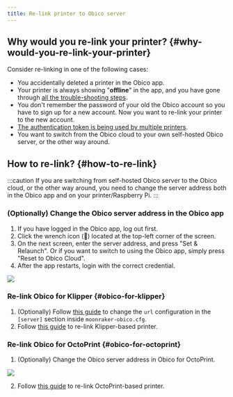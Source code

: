 ```yaml
---
title: Re-link printer to Obico server
---
```


## Why would you re-link your printer? {#why-would-you-re-link-your-printer}

Consider re-linking in one of the following cases:

* You accidentally deleted a printer in the Obico app.
* Your printer is always showing "**offline**" in the app, and you have gone through [all the trouble-shooting steps](/docs/user-guides/troubleshoot-server-connection-issues).
* You don't remember the password of your old the Obico account so you have to sign up for a new account. Now you want to re-link your printer to the new account.
* [The authentication token is being used by multiple printers](/docs/user-guides/warnings/shared-auth-token-error/).
* You want to switch from the Obico cloud to your own self-hosted Obico server, or the other way around.

## How to re-link? {#how-to-re-link}

:::caution
If you are switching from self-hosted Obico server to the Obico cloud, or the other way around, you need to change the server address both in the Obico app and on your printer/Raspberry Pi.
:::

### (Optionally) Change the Obico server address in the Obico app

1. If you have logged in the Obico app, log out first.
2. Click the wrench icon (**🔧**) located at the top-left corner of the screen.
3. On the next screen, enter the server address, and press "Set & Relaunch". Or if you want to switch to using the Obico app, simply press "Reset to Obico Cloud".
4. After the app restarts, login with the correct credential.

![](/img/user-guides/helpdocs/change_obico_server_app.png)


### Re-link Obico for Klipper {#obico-for-klipper}

1. (Optionally) Follow [this guide](/docs/user-guides/moonraker-obico/config/) to change the `url` configuration in the `[server]` section inside `moonraker-obico.cfg`.
1. Follow [this guide](/docs/user-guides/klipper-setup-manual-link/) to re-link Klipper-based printer.

### Re-link Obico for OctoPrint {#obico-for-octoprint}

1. (Optionally) Change the Obico server address in Obico for OctoPrint.

![](/img/user-guides/helpdocs/change_obico_server_address_octoprint.png)

2. Follow [this guide](/docs/user-guides/octoprint-plugin-setup-manual-link/) to re-link OctoPrint-based printer.
